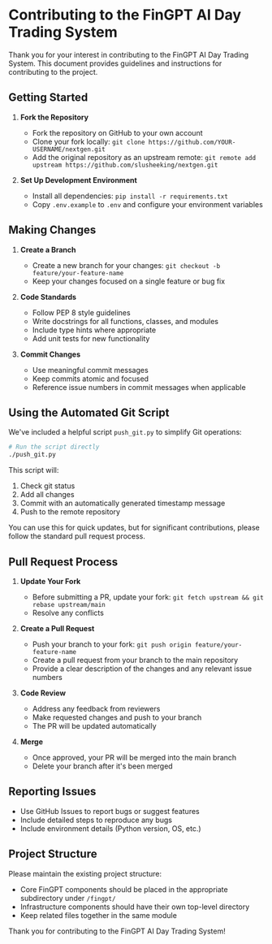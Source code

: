 # Contributing to the FinGPT AI Day Trading System

Thank you for your interest in contributing to the FinGPT AI Day Trading System. This document provides guidelines and instructions for contributing to the project.

## Getting Started

1. **Fork the Repository**
   - Fork the repository on GitHub to your own account
   - Clone your fork locally: `git clone https://github.com/YOUR-USERNAME/nextgen.git`
   - Add the original repository as an upstream remote: `git remote add upstream https://github.com/slusheeking/nextgen.git`

2. **Set Up Development Environment**
   - Install all dependencies: `pip install -r requirements.txt`
   - Copy `.env.example` to `.env` and configure your environment variables

## Making Changes

1. **Create a Branch**
   - Create a new branch for your changes: `git checkout -b feature/your-feature-name`
   - Keep your changes focused on a single feature or bug fix

2. **Code Standards**
   - Follow PEP 8 style guidelines
   - Write docstrings for all functions, classes, and modules
   - Include type hints where appropriate
   - Add unit tests for new functionality

3. **Commit Changes**
   - Use meaningful commit messages
   - Keep commits atomic and focused
   - Reference issue numbers in commit messages when applicable

## Using the Automated Git Script

We've included a helpful script `push_git.py` to simplify Git operations:

```bash
# Run the script directly
./push_git.py
```

This script will:
1. Check git status
2. Add all changes
3. Commit with an automatically generated timestamp message
4. Push to the remote repository

You can use this for quick updates, but for significant contributions, please follow the standard pull request process.

## Pull Request Process

1. **Update Your Fork**
   - Before submitting a PR, update your fork: `git fetch upstream && git rebase upstream/main`
   - Resolve any conflicts

2. **Create a Pull Request**
   - Push your branch to your fork: `git push origin feature/your-feature-name`
   - Create a pull request from your branch to the main repository
   - Provide a clear description of the changes and any relevant issue numbers

3. **Code Review**
   - Address any feedback from reviewers
   - Make requested changes and push to your branch
   - The PR will be updated automatically

4. **Merge**
   - Once approved, your PR will be merged into the main branch
   - Delete your branch after it's been merged

## Reporting Issues

- Use GitHub Issues to report bugs or suggest features
- Include detailed steps to reproduce any bugs
- Include environment details (Python version, OS, etc.)

## Project Structure

Please maintain the existing project structure:

- Core FinGPT components should be placed in the appropriate subdirectory under `/fingpt/`
- Infrastructure components should have their own top-level directory
- Keep related files together in the same module

Thank you for contributing to the FinGPT AI Day Trading System!
